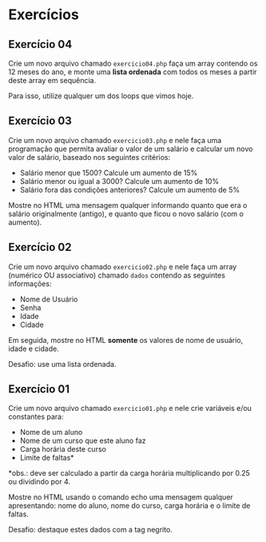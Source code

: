 # Exercícios

## Exercício 04

Crie um novo arquivo chamado `exercicio04.php` faça um array contendo os 12 meses do ano, e monte uma **lista ordenada** com todos os meses a partir deste array em sequência.

Para isso, utilize qualquer um dos loops que vimos hoje.


## Exercício 03

Crie um novo arquivo chamado `exercicio03.php` e nele faça uma programação que permita avaliar o valor de um salário e calcular um novo valor de salário, baseado nos seguintes critérios:

- Salário menor que 1500? Calcule um aumento de 15%
- Salário menor ou igual a 3000? Calcule um aumento de 10%
- Salário fora das condições anteriores? Calcule um aumento de 5%

Mostre no HTML uma mensagem qualquer informando quanto que era o salário originalmente (antigo), e quanto que ficou o novo salário (com o aumento).



## Exercício 02

Crie um novo arquivo chamado `exercicio02.php` e nele faça um array (numérico OU associativo) chamado `dados` contendo as seguintes informações:

- Nome de Usuário
- Senha 
- Idade
- Cidade

Em seguida, mostre no HTML **somente** os valores de nome de usuário, idade e cidade.

Desafio: use uma lista ordenada.



## Exercício 01

Crie um novo arquivo chamado `exercicio01.php` e nele crie variáveis e/ou constantes para:

- Nome de um aluno
- Nome de um curso que este aluno faz
- Carga horária deste curso
- Limite de faltas*

*obs.: deve ser calculado a partir da carga horária multiplicando por 0.25 ou dividindo por 4.

Mostre no HTML usando o comando echo uma mensagem qualquer apresentando: nome do aluno, nome do curso, carga horária e o limite de faltas.

Desafio: destaque estes dados com a tag negrito.